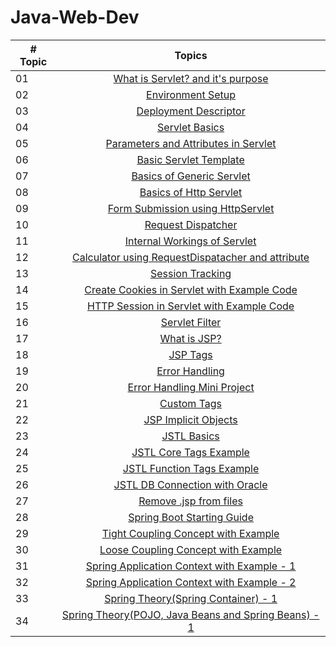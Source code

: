 # Java-Web-Dev
|# Topic | Topics                                                  |
|------|:---------------------------------------------------------:|
| 01  |  [What is Servlet? and it's purpose](./What%20is%20Servlet%3F.md)
| 02  |  [Environment Setup](./Setup.md)
| 03  |  [Deployment Descriptor](./Deployment%20Descriptor.md)
| 04  |  [Servlet Basics](./Servlet%20Basics.md)
| 05  |  [Parameters and Attributes in Servlet](./Parameters%20and%20Attributes%20in%20Servlet.md)
| 06  |  [Basic Servlet Template](./Template)
| 07  |  [Basics of Generic Servlet](./GenericServlet.md)
| 08  |  [Basics of Http Servlet](./HttpServlet.md)
| 09  |  [Form Submission using HttpServlet](./form)
| 10  |  [Request Dispatcher](./Request%20Dispatcher.md)
| 11  |  [Internal Workings of Servlet](./Internal%20Workings%20of%20Servlet.md)
| 12  |  [Calculator using RequestDispatacher and attribute](./calculator)
| 13  |  [Session Tracking](./Session%20Tracking%20in%20Servlet.md)
| 14  |  [Create Cookies in Servlet with Example Code](Create%20Cookies%20in%20Servlet%20with%20Example%20Code.md)
| 15  |  [HTTP Session in Servlet with Example Code](HTTP%20Session%20in%20Servlet%20with%20Example%20Code.md)
| 16  |  [Servlet Filter](Servlet%20Filter.md)
| 17  |  [What is JSP?](JSP.md)
| 18  |  [JSP Tags](JSP%20tags.md)
| 19  |  [Error Handling](Error%20Handling.md)
| 20  |  [Error Handling Mini Project](./ErrorHandling)
| 21  |  [Custom Tags](./CustomTags.md)
| 22  |  [JSP Implicit Objects](JSP%20Implicit%20Objects.md)
| 23  |  [JSTL Basics](./JSTL%20Basics.md)
| 24  |  [JSTL Core Tags Example](./JSTL%20Core.md)
| 25  |  [JSTL Function Tags Example](./JSTL%20Functions.md)
| 26  |  [JSTL DB Connection with Oracle](./JSTL%20DB%20Connection.md)
| 27  |  [Remove .jsp from files](./Remove%20.jsp%20from%20files.md)
| 28  |  [Spring Boot Starting Guide](./Spring%20Boot%20Starting%20Guide.md)
| 29  |  [Tight Coupling Concept with Example](./Tight%20Coupling.md)
| 30  |  [Loose Coupling Concept with Example](./Loose%20Coupling.md)
| 31  |  [Spring Application Context with Example - 1](./Spring%20Application%20Context%20with%20Example.md)
| 32  |  [Spring Application Context with Example - 2](./Spring%20Application%20Context%20%20-%202.md)
| 33  |  [Spring Theory(Spring Container) - 1](./Spring%20Theory%20-%201.md)
| 34  |  [Spring Theory(POJO, Java Beans and Spring Beans) - 1](./Spring%20Theory%20-%202.md)
